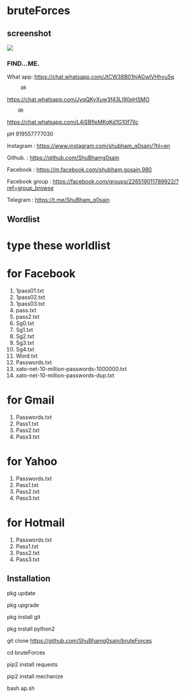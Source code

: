 # bruteForces

## screenshot
![ ](https://raw.githubusercontent.com/ShuBhamg0sain/bruteForces/main/Screenshot_20201020_214357.jpg)

### FIND...ME.


What app:
https://chat.whatsapp.com/JtCW38B01hjAGwlVHhyu5q

         OR

https://chat.whatsapp.com/JyqQKyXuw3f43Ll90pHSMO

        OR

https://chat.whatsapp.com/L4iSBfleMKqKd1G10f7IIc



pH  919557777030

Instagram : https://www.instagram.com/shubham_g0sain/?hl=en

Github.   : https://github.com/ShuBhamg0sain

Facebook  : https://m.facebook.com/shubham.gosain.980

Facebook group : https://facebook.com/groups/226519011789922/?ref=group_browse

Telegram :
https://t.me/ShuBham_g0sain


## Wordlist
# type these worldlist
 # for Facebook
 1. 1pass01.txt
 2. 1pass02.txt
 3. 1pass03.txt
 4. pass.txt
 5. pass2.txt
 6. Sg0.txt
 7. Sg1.txt
 8. Sg2.txt
 9. Sg3.txt
10. Sg4.txt
11. Word.txt
12. Passwords.txt
13. xato-net-10-million-passwords-1000000.txt
14. xato-net-10-million-passwords-dup.txt

 # for Gmail
 1. Passwords.txt
 2. Pass1.txt
 3. Pass2.txt
 4. Pass3.txt
 
 # for Yahoo
 1. Passwords.txt
 2. Pass1.txt
 3. Pass2.txt
 4. Pass3.txt
 
 # for Hotmail
 1. Passwords.txt
 2. Pass1.txt
 3. Pass2.txt
 4. Pass3.txt


## Installation

pkg update

pkg upgrade

pkg install git

pkg install python2

git clone https://github.com/ShuBhamg0sain/bruteForces

cd bruteForces

pip2 install requests

pip2 install mechanize

bash ap.sh
